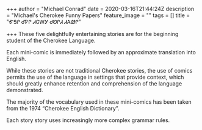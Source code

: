 +++
author = "Michael Conrad"
date = 2020-03-16T21:44:24Z
description = "Michael's Cherokee Funny Papers"
feature_image = ""
tags = []
title = "ᎹᎦᎵ ᏧᏤᎵ ᏗᏣᎳᎩ ᏧᏬᎵᏗ ᏗᎪᏪᎵ"

+++
These five delightfully entertaining stories are for the beginning student of the Cherokee Language.  
  
Each mini-comic is immediately followed by an approximate translation into English.  
  
While these stories are not traditional Cherokee stories, the use of comics permits the use of the language in settings that provide context, which should greatly enhance retention and comprehension of the language demonstrated.  
  
The majority of the vocabulary used in these mini-comics has been taken from the 1974 “Cherokee English Dictionary”.  
  
Each story story uses increasingly more complex grammar rules.